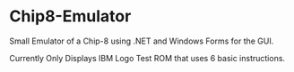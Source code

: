 # Chip8-Emulator
Small Emulator of a Chip-8 using .NET and Windows Forms for the GUI. 

Currently Only Displays IBM Logo Test ROM that uses 6 basic instructions.

